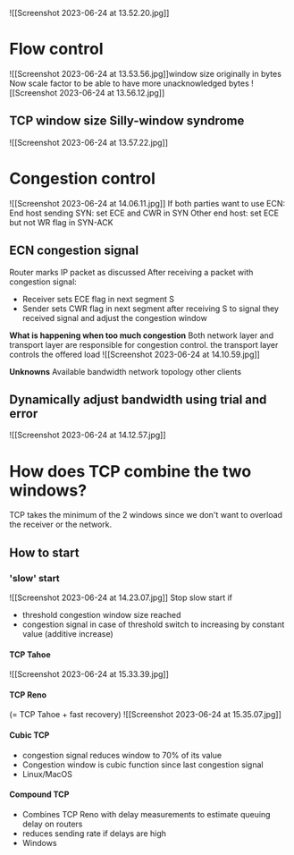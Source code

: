 ![[Screenshot 2023-06-24 at 13.52.20.jpg]]

# Flow control
![[Screenshot 2023-06-24 at 13.53.56.jpg]]window size originally in bytes
Now scale factor to be able to have more unacknowledged bytes
![[Screenshot 2023-06-24 at 13.56.12.jpg]]

## TCP window size Silly-window syndrome
![[Screenshot 2023-06-24 at 13.57.22.jpg]]

# Congestion control
![[Screenshot 2023-06-24 at 14.06.11.jpg]]
If both parties want to use ECN:
End host sending SYN: set ECE and CWR in SYN
Other end host: set ECE but not WR flag in SYN-ACK

## ECN congestion signal
Router marks IP packet as discussed
After receiving a packet with congestion signal: 
- Receiver sets ECE flag in next segment S
- Sender sets CWR flag in next segment after receiving S to signal they received signal and adjust the congestion window

**What is happening when too much congestion**
Both network layer and transport layer are responsible for congestion control. 
the transport layer controls the offered load
![[Screenshot 2023-06-24 at 14.10.59.jpg]]

**Unknowns**
	Available bandwidth
	network topology
	other clients

## Dynamically adjust bandwidth using trial and error
![[Screenshot 2023-06-24 at 14.12.57.jpg]]

# How does TCP combine the two windows?
TCP takes the minimum of the 2 windows since we don't want to overload the receiver or the network. 

## How to start
### 'slow' start 
![[Screenshot 2023-06-24 at 14.23.07.jpg]]
Stop slow start if
- threshold congestion window size reached
- congestion signal
in case of threshold switch to increasing by constant value (additive increase)

#### TCP Tahoe
![[Screenshot 2023-06-24 at 15.33.39.jpg]]

#### TCP Reno
(= TCP Tahoe + fast recovery)
![[Screenshot 2023-06-24 at 15.35.07.jpg]]

#### Cubic TCP
- congestion signal reduces window to 70% of its value
- Congestion window is cubic function since last congestion signal
- Linux/MacOS
#### Compound TCP
- Combines TCP Reno with delay measurements to estimate queuing delay on routers
- reduces sending rate if delays are high
- Windows